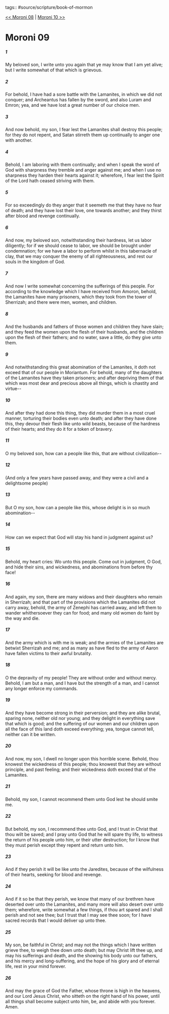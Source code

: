 tags:: #source/scripture/book-of-mormon

[<< Moroni 08](/book-of-mormon/15_Moroni/Moroni_08.md) | [Moroni 10 >>](/book-of-mormon/15_Moroni/Moroni_10.md)

# Moroni 09

##### 1

My beloved son, I write unto you again that ye may know that I am yet alive; but I write somewhat of that which is grievous.

##### 2

For behold, I have had a sore battle with the Lamanites, in which we did not conquer; and Archeantus has fallen by the sword, and also Luram and Emron; yea, and we have lost a great number of our choice men.

##### 3

And now behold, my son, I fear lest the Lamanites shall destroy this people; for they do not repent, and Satan stirreth them up continually to anger one with another.

##### 4

Behold, I am laboring with them continually; and when I speak the word of God with sharpness they tremble and anger against me; and when I use no sharpness they harden their hearts against it; wherefore, I fear lest the Spirit of the Lord hath ceased striving with them.

##### 5

For so exceedingly do they anger that it seemeth me that they have no fear of death; and they have lost their love, one towards another; and they thirst after blood and revenge continually.

##### 6

And now, my beloved son, notwithstanding their hardness, let us labor diligently; for if we should cease to labor, we should be brought under condemnation; for we have a labor to perform whilst in this tabernacle of clay, that we may conquer the enemy of all righteousness, and rest our souls in the kingdom of God.

##### 7

And now I write somewhat concerning the sufferings of this people. For according to the knowledge which I have received from Amoron, behold, the Lamanites have many prisoners, which they took from the tower of Sherrizah; and there were men, women, and children.

##### 8

And the husbands and fathers of those women and children they have slain; and they feed the women upon the flesh of their husbands, and the children upon the flesh of their fathers; and no water, save a little, do they give unto them.

##### 9

And notwithstanding this great abomination of the Lamanites, it doth not exceed that of our people in Moriantum. For behold, many of the daughters of the Lamanites have they taken prisoners; and after depriving them of that which was most dear and precious above all things, which is chastity and virtue--

##### 10

And after they had done this thing, they did murder them in a most cruel manner, torturing their bodies even unto death; and after they have done this, they devour their flesh like unto wild beasts, because of the hardness of their hearts; and they do it for a token of bravery.

##### 11

O my beloved son, how can a people like this, that are without civilization--

##### 12

(And only a few years have passed away, and they were a civil and a delightsome people)

##### 13

But O my son, how can a people like this, whose delight is in so much abomination--

##### 14

How can we expect that God will stay his hand in judgment against us?

##### 15

Behold, my heart cries: Wo unto this people. Come out in judgment, O God, and hide their sins, and wickedness, and abominations from before thy face!

##### 16

And again, my son, there are many widows and their daughters who remain in Sherrizah; and that part of the provisions which the Lamanites did not carry away, behold, the army of Zenephi has carried away, and left them to wander whithersoever they can for food; and many old women do faint by the way and die.

##### 17

And the army which is with me is weak; and the armies of the Lamanites are betwixt Sherrizah and me; and as many as have fled to the army of Aaron have fallen victims to their awful brutality.

##### 18

O the depravity of my people! They are without order and without mercy. Behold, I am but a man, and I have but the strength of a man, and I cannot any longer enforce my commands.

##### 19

And they have become strong in their perversion; and they are alike brutal, sparing none, neither old nor young; and they delight in everything save that which is good; and the suffering of our women and our children upon all the face of this land doth exceed everything; yea, tongue cannot tell, neither can it be written.

##### 20

And now, my son, I dwell no longer upon this horrible scene. Behold, thou knowest the wickedness of this people; thou knowest that they are without principle, and past feeling; and their wickedness doth exceed that of the Lamanites.

##### 21

Behold, my son, I cannot recommend them unto God lest he should smite me.

##### 22

But behold, my son, I recommend thee unto God, and I trust in Christ that thou wilt be saved; and I pray unto God that he will spare thy life, to witness the return of his people unto him, or their utter destruction; for I know that they must perish except they repent and return unto him.

##### 23

And if they perish it will be like unto the Jaredites, because of the wilfulness of their hearts, seeking for blood and revenge.

##### 24

And if it so be that they perish, we know that many of our brethren have deserted over unto the Lamanites, and many more will also desert over unto them; wherefore, write somewhat a few things, if thou art spared and I shall perish and not see thee; but I trust that I may see thee soon; for I have sacred records that I would deliver up unto thee.

##### 25

My son, be faithful in Christ; and may not the things which I have written grieve thee, to weigh thee down unto death; but may Christ lift thee up, and may his sufferings and death, and the showing his body unto our fathers, and his mercy and long-suffering, and the hope of his glory and of eternal life, rest in your mind forever.

##### 26

And may the grace of God the Father, whose throne is high in the heavens, and our Lord Jesus Christ, who sitteth on the right hand of his power, until all things shall become subject unto him, be, and abide with you forever. Amen.
